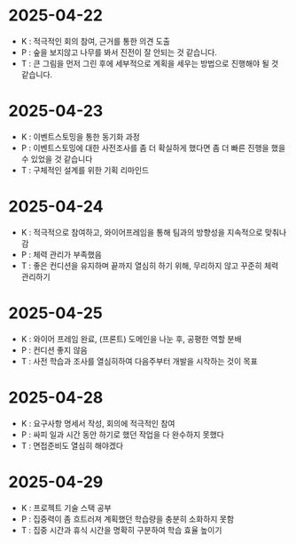 # 2025-04-22

- K : 적극적인 회의 참여, 근거를 통한 의견 도출
- P : 숲을 보지않고 나무를 봐서 진전이 잘 안되는 것 같습니다.
- T : 큰 그림을 먼저 그린 후에 세부적으로 계획을 세우는 방법으로 진행해야 될 것 같습니다.


# 2025-04-23

- K : 이벤트스토밍을 통한 동기화 과정
- P : 이벤트스토밍에 대한 사전조사를 좀 더 확실하게 했다면 좀 더 빠른 진행을 했을 수 있었을 것 같습니다
- T : 구체적인 설계를 위한 기획 리마인드

# 2025-04-24

- K : 적극적으로 참여하고, 와이어프레임을 통해 팀과의 방향성을 지속적으로 맞춰나감
- P : 체력 관리가 부족했음
- T : 좋은 컨디션을 유지하며 끝까지 열심히 하기 위해, 무리하지 않고 꾸준히 체력 관리하기

# 2025-04-25

- K : 와이어 프레임 완료, (프론트) 도메인을 나눈 후, 공평한 역할 분배
- P : 컨디션 좋지 않음
- T : 사전 학습과 조사를 열심히하여 다음주부터 개발을 시작하는 것이 목표 

# 2025-04-28

- K : 요구사항 명세서 작성, 회의에 적극적인 참여
- P : 싸피 일과 시간 동안 하기로 했던 작업을 다 완수하지 못했다
- T : 면접준비도 열심히 해야겠다 

# 2025-04-29
- K : 프로젝트 기술 스택 공부
- P : 집중력이 좀 흐트러져 계획했던 학습량을 충분히 소화하지 못함
- T : 집중 시간과 휴식 시간을 명확히 구분하여 학습 효율 높이기
